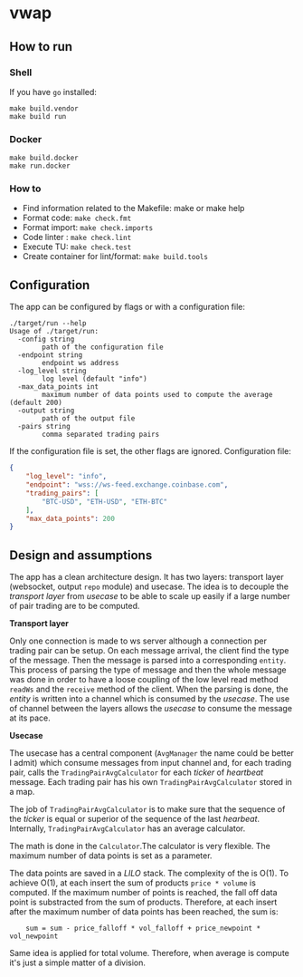 # vwap

## How to run

### Shell
If you have `go` installed:

```shell
make build.vendor
make build run
```

### Docker
```shell
make build.docker
make run.docker
```

### How to

- Find information related to the Makefile: make or make help
- Format code: `make check.fmt`
- Format import: `make check.imports`
- Code linter : `make check.lint`
- Execute TU: `make check.test`
- Create container for lint/format: `make build.tools`

## Configuration

The app can be configured by flags or with a configuration file:

```shell
./target/run --help
Usage of ./target/run:
  -config string
    	path of the configuration file
  -endpoint string
    	endpoint ws address
  -log_level string
    	log level (default "info")
  -max_data_points int
    	maximum number of data points used to compute the average (default 200)
  -output string
    	path of the output file
  -pairs string
    	comma separated trading pairs
```

If the configuration file is set, the other flags are ignored.
Configuration file:
```json
{
    "log_level": "info",
    "endpoint": "wss://ws-feed.exchange.coinbase.com",
    "trading_pairs": [
        "BTC-USD", "ETH-USD", "ETH-BTC"
    ],
    "max_data_points": 200
}
```

## Design and assumptions

The app has a clean architecture design. It has two layers: transport layer (websocket, output `repo` module) and usecase. 
The idea is to decouple the _transport layer_ from _usecase_ to be able to scale up easily if a large number of pair trading are to be computed.

**Transport layer**

Only one connection is made to ws server although a connection per trading pair can be setup. On each message arrival, the client find the type of the message. Then the message is parsed into a corresponding `entity`.
This process of parsing the type of message and then the whole message was done in order to have a loose coupling of the low level read method `readWs` and the `receive` method of the client.
When the parsing is done, the _entity_ is written into a channel which is consumed by the _usecase_. The use of channel between the layers allows the _usecase_ to consume the message at its pace.

**Usecase**

The usecase has a central component (`AvgManager` the name could be better I admit) which consume messages from input channel and, for each trading pair, calls the `TradingPairAvgCalculator` for each _ticker_ of _heartbeat_ message.
Each trading pair has his own `TradingPairAvgCalculator` stored in a map.

The job of `TradingPairAvgCalculator` is to make sure that the sequence of the _ticker_ is equal or superior of the sequence of the last _hearbeat_. 
Internally, `TradingPairAvgCalculator` has an average calculator. 

The math is done in the `Calculator`.The calculator is very flexible. The maximum number of data points is set as a parameter. 

The data points are saved in a _LILO_ stack. The complexity of the is O(1). To achieve O(1), at each insert the sum of products `price * volume` is computed. If the maximum number of points is reached, the fall off data point is
substracted from the sum of products. Therefore, at each insert after the maximum number of data points has been reached, the sum is:
```
    sum = sum - price_falloff * vol_falloff + price_newpoint * vol_newpoint
```
Same idea is applied for total volume. Therefore, when average is compute it's just a simple matter of a division. 
 


